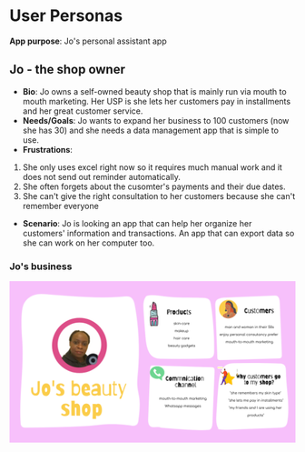 # User Personas

**App purpose**: Jo's personal assistant app

## Jo - the shop owner

- **Bio**: Jo owns a self-owned beauty shop that is mainly run via mouth to
  mouth marketing. Her USP is she lets her customers pay in installments and her
  great customer service.
- **Needs/Goals**: Jo wants to expand her business to 100 customers (now she
  has 30) and she needs a data management app that is simple to use.
- **Frustrations**:

1. She only uses excel right now so it requires much manual work and it does not
   send out reminder automatically.
2. She often forgets about the cusomter's payments and their due dates.
3. She can't give the right consultation to her customers because she can't
   remember everyone

- **Scenario**: Jo is looking an app that can help her organize her customers'
  information and transactions. An app that can export data so she can work on
  her computer too.

### Jo's business

![Jo's beauty shop](../assets/jo-beauty-shop.png)
